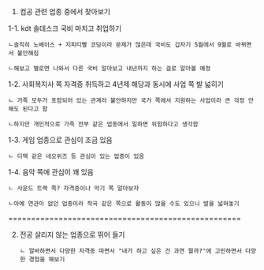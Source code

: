 
1. 컴공 관련 업종 중에서 찾아보기

1-1. kdt 솔데스크 국비 마치고 취업하기

    ㄴ솔직히 노베이스 + 지피티빨 코딩이라 문제가 많은데 국비도 갑자기 5월에서 9월로 바뀌면서 불안해짐

    ㄴ해보고 별로면 나와서 다른 국비 알아보고 내년까지 하는 걸로 알아볼 예정

    


 
1-2. 사회복지사 쪽 자격증 취득하고 4년제 해당과 동시에 사업 쪽 발 넓히기

    ㄴ 가족 모두가 포함되어 있는 관계라 불안하지만 국가 쪽에서 지원하는 사업이라 큰 걱정 안해도 된다고 함

    ㄴ하지만 개인적으로 가족 전부 같은 업종에서 일하면 위험하다고 생각함


 
  
 

1-3. 게임 업종으로 관심이 조금 있음

    ㄴ 디맥 같은 네오위즈 등 관심이 있는 업종이 있음






1-4. 음악 쪽에 관심이 꽤 있음

    ㄴ 사운드 트랙 쪽? 자격증이나 악기 쪽 알아보자

    ㄴ아예 연관이 없던 업종이라 작곡 같은 쪽으로 활동이 많을 수도 있으니 발을 넓혀놓기







===================================================




2. 전공 살리지 않는 업종으로 뛰어 들기
   
       ㄴ 알바하면서 다양한 자격증 따면서 "내가 하고 싶은 건 과연 뭘까?"에 고민하면서 다양한 경험을 해보기
